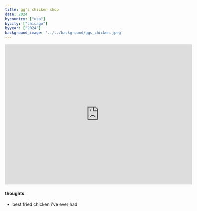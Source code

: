 ```yaml
---
title: gg's chicken shop
date: 2024
bycountry: ["usa"]
bycity: ["chicago"]
byyear: ["2024"]
background_image: '../../background/ggs_chicken.jpeg'
---
```


<iframe src="https://www.google.com/maps/embed?pb=!1m18!1m12!1m3!1d47483.03930711146!2d-87.6637492!3d41.9425132!2m3!1f0!2f0!3f0!3m2!1i1024!2i768!4f13.1!3m3!1m2!1s0x880fd3811984c119%3A0x15cedf9b67a64ee9!2sGG&#39;s%20Chicken%20Shop!5e0!3m2!1sen!2sus!4v1750984940210!5m2!1sen!2sus" width="600" height="450" style="border:0;" allowfullscreen="" loading="lazy" referrerpolicy="no-referrer-when-downgrade"></iframe>

#### thoughts
* best fried chicken i've ever had